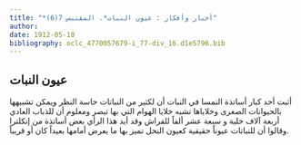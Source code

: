 ```yaml
---
title: "*أخبار وأفكار : عيون النبات*. المقتبس 7(6)"
author: 
date: 1912-05-18
bibliography: oclc_4770057679-i_77-div_16.d1e5796.bib
---
```




##  عيون النبات 


 أثبت  أحد  كبار أساتذة النمسا في النبات أن لكثير من النباتات حاسة النظر ويمكن تشبيهها بالحيوانات الصغرى وخلاياها تشبه خلايا الهوام التي بها تبصر ومعلوم أن للذباب العادي  أربعة آلاف  خلية و  سبعة  عشر  ألفاً للفراش وقد أيد هذا الرأي بعض أساتذة من إنكلترا وقالوا أن للنباتات عيوناً حقيقية كعيون النحل تميز بها ما يعرض أمامها بعيداً كان أو قريباً. 
